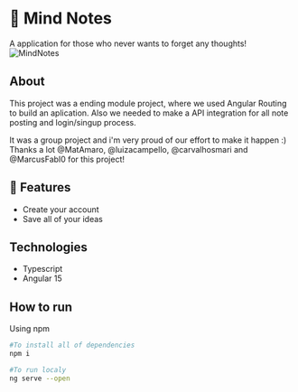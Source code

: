 # 🧠 Mind Notes
A application for those who never wants to forget any thoughts!
![MindNotes](./Captures/web.gif)

## About
This project was a ending module project, where we used Angular Routing to build an aplication. Also we needed to make a API integration for all note posting and login/singup process.

It was a group project and i'm very proud of our effort to make it happen :)
Thanks a lot @MatAmaro, @luizacampello, @carvalhosmari and @MarcusFabI0 for this project!

## 🌟 Features
 - Create your account
 - Save all of your ideas

## Technologies
 - Typescript
 - Angular 15

## How to run
Using npm
```sh
#To install all of dependencies
npm i

#To run localy
ng serve --open
```

